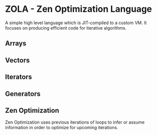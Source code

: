 # ZOLA - Zen Optimization Language

A simple high level language which is JIT-compiled to a custom VM. It focuses on producing efficient code for iterative algorithms.

## Arrays

## Vectors

## Iterators

## Generators

## Zen Optimization

Zen Optimization uses previous iterations of loops to infer or assume information in order to optimize for upcoming iterations.
